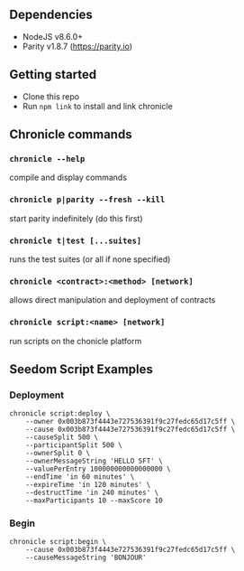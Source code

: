 ## Dependencies
- NodeJS v8.6.0+
- Parity v1.8.7 (https://parity.io)

## Getting started
- Clone this repo
- Run `npm link` to install and link chronicle

## Chronicle commands
### `chronicle --help`
compile and display commands
### `chronicle p|parity --fresh --kill`
start parity indefinitely (do this first)
### `chronicle t|test [...suites]`
runs the test suites (or all if none specified)
### `chronicle <contract>:<method> [network]`
allows direct manipulation and deployment of contracts
### `chronicle script:<name> [network]`
run scripts on the chonicle platform

## Seedom Script Examples
### Deployment
```
chronicle script:deploy \
    --owner 0x003b873f4443e727536391f9c27fedc65d17c5ff \
    --cause 0x003b873f4443e727536391f9c27fedc65d17c5ff \
    --causeSplit 500 \
    --participantSplit 500 \
    --ownerSplit 0 \
    --ownerMessageString 'HELLO SFT' \
    --valuePerEntry 100000000000000000 \
    --endTime 'in 60 minutes' \
    --expireTime 'in 120 minutes' \
    --destructTime 'in 240 minutes' \
    --maxParticipants 10 --maxScore 10
```
### Begin
```
chronicle script:begin \
    --cause 0x003b873f4443e727536391f9c27fedc65d17c5ff \
    --causeMessageString 'BONJOUR'
```